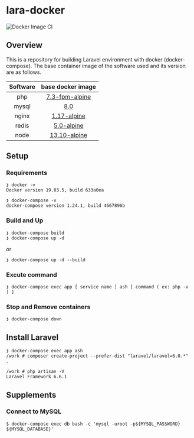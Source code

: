 # lara-docker

![Docker Image CI](https://github.com/yossiee/lara-docker/workflows/Docker%20Image%20CI/badge.svg)

## Overview
This is a repository for building Laravel environment with docker (docker-compose).
The base container image of the software used and its version are as follows.

| Software | base docker image |
| :---: | :---: |
| php | [7.3-fpm-alpine](https://hub.docker.com/_/php) |
| mysql | [8.0](https://hub.docker.com/_/mysql) |
| nginx | [1.17-alpine](https://hub.docker.com/_/nginx) |
| redis | [5.0-alpine](https://hub.docker.com/_/redis) |
| node | [13.10-alpine](https://hub.docker.com/_/node) |

## Setup
### Requirements

```
❯ docker -v
Docker version 19.03.5, build 633a0ea

❯ docker-compose -v
docker-compose version 1.24.1, build 4667896b
```

### Build and Up

```
❯ docker-compose build
❯ docker-compose up -d
```

or

```
❯ docker-compose up -d --build
```

### Excute command

```
❯ docker-compose exec app [ service name ] ash [ command ( ex: php -v ) ]
```

### Stop and Remove containers

```
❯ docker-compose down
```

## Install Laravel

```
❯ docker-compose exec app ash
/work # composer create-project --prefer-dist "laravel/laravel=6.0.*" .

/work # php artisan -V
Laravel Framework 6.6.1
```

## Supplements
### Connect to MySQL

```
$ docker-compose exec db bash -c 'mysql -uroot -p${MYSQL_PASSWORD} ${MYSQL_DATABASE}'
```
